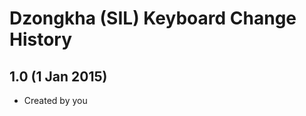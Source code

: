 Dzongkha (SIL) Keyboard Change History
=======================

1.0 (1 Jan 2015)
-----------------

* Created by you
